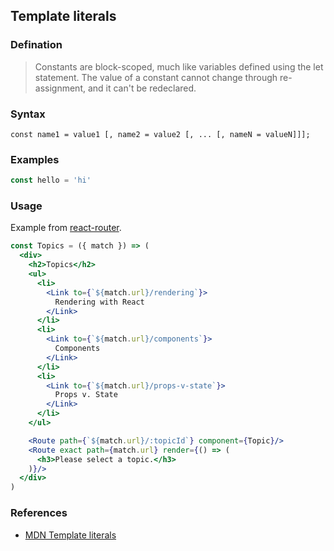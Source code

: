 ## Template literals

### Defination

> Constants are block-scoped, much like variables defined using the let statement. The value of a constant cannot change through re-assignment, and it can't be redeclared.

### Syntax

`const name1 = value1 [, name2 = value2 [, ... [, nameN = valueN]]];`

### Examples

```js
const hello = 'hi'
```

### Usage

Example from [react-router](https://reacttraining.com/react-router/web/guides/quick-start).

```jsx
const Topics = ({ match }) => (
  <div>
    <h2>Topics</h2>
    <ul>
      <li>
        <Link to={`${match.url}/rendering`}>
          Rendering with React
        </Link>
      </li>
      <li>
        <Link to={`${match.url}/components`}>
          Components
        </Link>
      </li>
      <li>
        <Link to={`${match.url}/props-v-state`}>
          Props v. State
        </Link>
      </li>
    </ul>

    <Route path={`${match.url}/:topicId`} component={Topic}/>
    <Route exact path={match.url} render={() => (
      <h3>Please select a topic.</h3>
    )}/>
  </div>
)
```

### References

* [MDN Template literals](https://developer.mozilla.org/en-US/docs/Web/JavaScript/Reference/Statements/const)